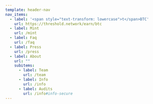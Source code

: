 ```yaml
---
template: header-nav
nav_items:
  - label: '<span style="text-transform: lowercase">t</span>BTC'
    url: https://threshold.network/earn/btc
  - label: Mint
    url: /mint
  - label: Faq
    url: /faq
  - label: Press
    url: /press
  - label: About
    url: ""
    subitems:
      - label: Team
        url: /team
      - label: Info
        url: /info
      - label: Audits
        url: /info#info-secure
---
```

